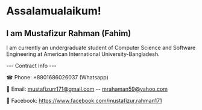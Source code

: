 # Assalamualaikum! 

## I am Mustafizur Rahman (Fahim)

I am currently an undergraduate student of Computer Science and Software Engineering at American International University-Bangladesh.

--- Contract Info ---

☎ Phone: +8801686026037 (Whatsapp)

📨 Email: mustafizurr171@gmail.com -- mrahaman59@yahoo.com

📲 Facebook: https://www.facebook.com/mustafizur.rahman171 
